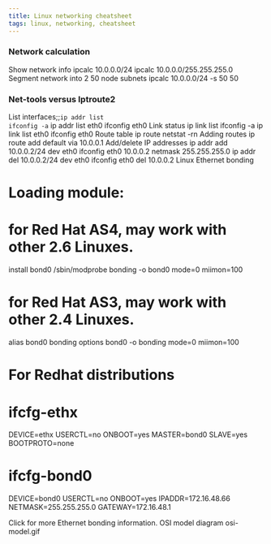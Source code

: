 ```yaml
---
title: Linux networking cheatsheet
tags: linux, networking, cheatsheet
---
```


### Network calculation

Show network info  ipcalc 10.0.0.0/24
ipcalc 10.0.0.0/255.255.255.0
Segment network into 2 50 node subnets    ipcalc 10.0.0.0/24 -s 50 50

### Net-tools versus Iptroute2

List interfaces;;`ip addr list`<br>`ifconfig -a`
ip addr list eth0
ifconfig eth0
Link status    ip link list
ifconfig -a
ip link list eth0
ifconfig eth0
Route table    ip route
netstat -rn
Adding routes  ip route add default via 10.0.0.1
Add/delete IP addresses    ip addr add 10.0.0.2/24 dev eth0
ifconfig eth0 10.0.0.2 netmask 255.255.255.0
ip addr del 10.0.0.2/24 dev eth0
ifconfig eth0 del 10.0.0.2
Linux Ethernet bonding

# Loading module:
# for Red Hat AS4, may work with other 2.6 Linuxes.
install bond0 /sbin/modprobe bonding -o bond0 mode=0 miimon=100
# for Red Hat AS3, may work with other 2.4 Linuxes.
alias bond0 bonding
options bond0 -o bonding mode=0 miimon=100
# For Redhat distributions
# ifcfg-ethx
DEVICE=ethx
USERCTL=no
ONBOOT=yes
MASTER=bond0
SLAVE=yes
BOOTPROTO=none

# ifcfg-bond0
DEVICE=bond0
USERCTL=no
ONBOOT=yes
IPADDR=172.16.48.66
NETMASK=255.255.255.0
GATEWAY=172.16.48.1

Click for more Ethernet bonding information.
OSI model diagram
osi-model.gif

